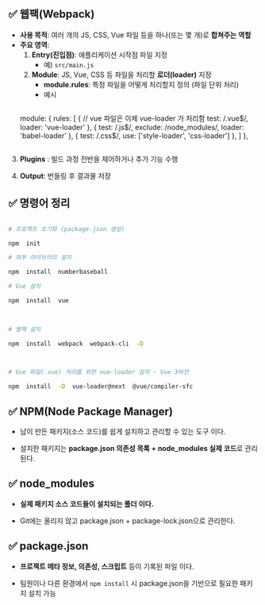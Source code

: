 ##  ✅ 웹팩(Webpack)
+  **사용 목적**: 여러 개의 JS, CSS, Vue 파일 등을 하나(또는 몇 개)로 **합쳐주는 역할**
+  **주요 영역**:
	1.  **Entry(진입점)**: 애플리케이션 시작점 파일 지정
		+ 예) `src/main.js`
	2.  **Module**: JS, Vue, CSS 등 파일을 처리할 **로더(loader)** 지정
		+  **module.rules**: 특정 파일을 어떻게 처리할지 정의 (파일 단위 처리)
		+ 예시
		```
	module: {
	    rules: [
	        {   // vue 파일은 이제 vue-loader 가 처리함
	            test: /\.vue$/,
	            loader: 'vue-loader'
	        },
	        {
	            test: /\.js$/,
	            exclude: /node_modules/,
	            loader: 'babel-loader'
	        },
	        {
	            test: /\.css$/,
	            use: ['style-loader', 'css-loader']
	        },
	    ]
	},
	```

3.  **Plugins** : 빌드 과정 전반을 제어하거나 추가 기능 수행

4.  **Output**: 번들링 후 결과물 저장

##  ✅ 명령어 정리

```bash

# 프로젝트 초기화 (package.json 생성)

npm  init

# 외부 라이브러리 설치

npm  install  numberbaseball

# Vue 설치

npm  install  vue

  

# 웹팩 설치

npm  install  webpack  webpack-cli  -D

  

# Vue 파일(.vue) 처리를 위한 vue-loader 설치 - Vue 3버전

npm  install  -D  vue-loader@next  @vue/compiler-sfc

```

  

##  ✅ NPM(Node Package Manager)

+ 남이 만든 패키지(소스 코드)를 쉽게 설치하고 관리할 수 있는 도구 이다.

+ 설치한 패키지는 **package.json 의존성 목록 + node_modules 실제 코드**로 관리된다.

  

##  ✅ node_modules

+  **실제 패키지 소스 코드들이 설치되는 폴더 이다.**

+ Git에는 올리지 않고 package.json + package-lock.json으로 관리한다.

  

##  ✅ package.json

+  **프로젝트 메타 정보, 의존성, 스크립트** 등이 기록된 파일 이다.

+ 팀원이나 다른 환경에서 `npm install` 시 package.json을 기반으로 필요한 패키지 설치 가능
